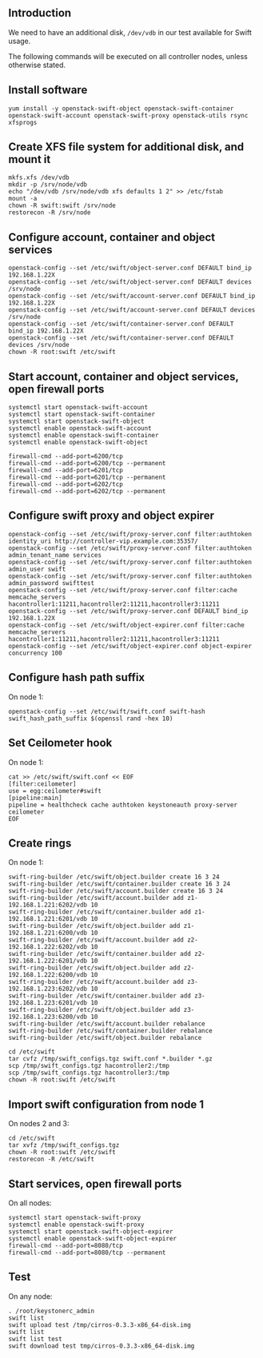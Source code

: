 Introduction
------------

We need to have an additional disk, `/dev/vdb` in our test available for Swift usage.

The following commands will be executed on all controller nodes, unless otherwise stated.

Install software
----------------

    yum install -y openstack-swift-object openstack-swift-container openstack-swift-account openstack-swift-proxy openstack-utils rsync xfsprogs

Create XFS file system for additional disk, and mount it
--------------------------------------------------------

    mkfs.xfs /dev/vdb
    mkdir -p /srv/node/vdb
    echo "/dev/vdb /srv/node/vdb xfs defaults 1 2" >> /etc/fstab
    mount -a 
    chown -R swift:swift /srv/node
    restorecon -R /srv/node

Configure account, container and object services
------------------------------------------------

    openstack-config --set /etc/swift/object-server.conf DEFAULT bind_ip 192.168.1.22X
    openstack-config --set /etc/swift/object-server.conf DEFAULT devices /srv/node
    openstack-config --set /etc/swift/account-server.conf DEFAULT bind_ip 192.168.1.22X
    openstack-config --set /etc/swift/account-server.conf DEFAULT devices /srv/node
    openstack-config --set /etc/swift/container-server.conf DEFAULT bind_ip 192.168.1.22X
    openstack-config --set /etc/swift/container-server.conf DEFAULT devices /srv/node
    chown -R root:swift /etc/swift

Start account, container and object services, open firewall ports
-----------------------------------------------------------------

    systemctl start openstack-swift-account
    systemctl start openstack-swift-container
    systemctl start openstack-swift-object
    systemctl enable openstack-swift-account
    systemctl enable openstack-swift-container
    systemctl enable openstack-swift-object

    firewall-cmd --add-port=6200/tcp
    firewall-cmd --add-port=6200/tcp --permanent
    firewall-cmd --add-port=6201/tcp
    firewall-cmd --add-port=6201/tcp --permanent
    firewall-cmd --add-port=6202/tcp
    firewall-cmd --add-port=6202/tcp --permanent

Configure swift proxy and object expirer
----------------------------------------

    openstack-config --set /etc/swift/proxy-server.conf filter:authtoken identity_uri http://controller-vip.example.com:35357/
    openstack-config --set /etc/swift/proxy-server.conf filter:authtoken admin_tenant_name services
    openstack-config --set /etc/swift/proxy-server.conf filter:authtoken admin_user swift
    openstack-config --set /etc/swift/proxy-server.conf filter:authtoken admin_password swifttest
    openstack-config --set /etc/swift/proxy-server.conf filter:cache memcache_servers hacontroller1:11211,hacontroller2:11211,hacontroller3:11211
    openstack-config --set /etc/swift/proxy-server.conf DEFAULT bind_ip 192.168.1.22X
    openstack-config --set /etc/swift/object-expirer.conf filter:cache memcache_servers hacontroller1:11211,hacontroller2:11211,hacontroller3:11211
    openstack-config --set /etc/swift/object-expirer.conf object-expirer concurrency 100

Configure hash path suffix
--------------------------

On node 1:

    openstack-config --set /etc/swift/swift.conf swift-hash swift_hash_path_suffix $(openssl rand -hex 10)

Set Ceilometer hook
-------------------

On node 1:

    cat >> /etc/swift/swift.conf << EOF
    [filter:ceilometer]
    use = egg:ceilometer#swift
    [pipeline:main]
    pipeline = healthcheck cache authtoken keystoneauth proxy-server ceilometer
    EOF

Create rings
------------

On node 1:

    swift-ring-builder /etc/swift/object.builder create 16 3 24
    swift-ring-builder /etc/swift/container.builder create 16 3 24
    swift-ring-builder /etc/swift/account.builder create 16 3 24
    swift-ring-builder /etc/swift/account.builder add z1-192.168.1.221:6202/vdb 10
    swift-ring-builder /etc/swift/container.builder add z1-192.168.1.221:6201/vdb 10
    swift-ring-builder /etc/swift/object.builder add z1-192.168.1.221:6200/vdb 10
    swift-ring-builder /etc/swift/account.builder add z2-192.168.1.222:6202/vdb 10
    swift-ring-builder /etc/swift/container.builder add z2-192.168.1.222:6201/vdb 10
    swift-ring-builder /etc/swift/object.builder add z2-192.168.1.222:6200/vdb 10
    swift-ring-builder /etc/swift/account.builder add z3-192.168.1.223:6202/vdb 10
    swift-ring-builder /etc/swift/container.builder add z3-192.168.1.223:6201/vdb 10
    swift-ring-builder /etc/swift/object.builder add z3-192.168.1.223:6200/vdb 10
    swift-ring-builder /etc/swift/account.builder rebalance
    swift-ring-builder /etc/swift/container.builder rebalance
    swift-ring-builder /etc/swift/object.builder rebalance

    cd /etc/swift
    tar cvfz /tmp/swift_configs.tgz swift.conf *.builder *.gz
    scp /tmp/swift_configs.tgz hacontroller2:/tmp
    scp /tmp/swift_configs.tgz hacontroller3:/tmp
    chown -R root:swift /etc/swift

Import swift configuration from node 1
--------------------------------------

On nodes 2 and 3:

    cd /etc/swift
    tar xvfz /tmp/swift_configs.tgz
    chown -R root:swift /etc/swift
    restorecon -R /etc/swift

Start services, open firewall ports
-----------------------------------

On all nodes:

    systemctl start openstack-swift-proxy
    systemctl enable openstack-swift-proxy
    systemctl start openstack-swift-object-expirer
    systemctl enable openstack-swift-object-expirer
    firewall-cmd --add-port=8080/tcp
    firewall-cmd --add-port=8080/tcp --permanent

Test
----

On any node:

    . /root/keystonerc_admin
    swift list
    swift upload test /tmp/cirros-0.3.3-x86_64-disk.img 
    swift list
    swift list test
    swift download test tmp/cirros-0.3.3-x86_64-disk.img
